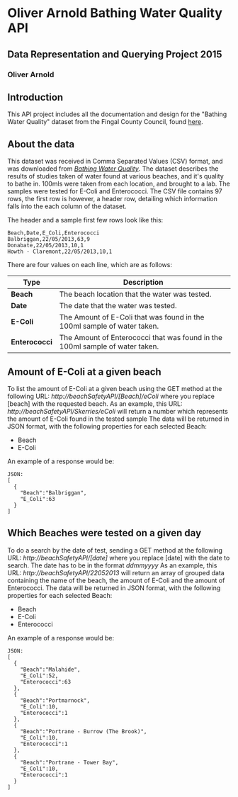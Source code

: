 # Oliver Arnold Bathing Water Quality API
## Data Representation and Querying Project 2015
### Oliver Arnold

## Introduction
This API project includes all the documentation and design for the "Bathing Water Quality" dataset from the Fingal County Council, found [here](https://data.gov.ie/dataset/bathing-water-quality).

## About the data
This dataset was received in Comma Separated Values (CSV) format, and was downloaded from [*Bathing Water Quality*](http://data.fingal.ie/datasets/csv/BathingWaterQuality2013.csv).
The dataset describes the results of studies taken of water found at various beaches, and it's quality to bathe in.
100mls were taken from each location, and brought to a lab. The samples were tested for E-Coli and Enterococci.
The CSV file contains 97 rows, the first row is however, a header row, detailing which information falls
into the each column of the dataset.

The header and a sample first few rows look like this:
```
Beach,Date,E_Coli,Enterococci
Balbriggan,22/05/2013,63,9
Donabate,22/05/2013,10,1
Howth - Claremont,22/05/2013,10,1

```
There are four values on each line, which are as follows:

Type  | Description 
------------- | -------------
**Beach** |  The beach location that the water was tested.
**Date**  | The date that the water was tested.
**E-Coli**  | The Amount of E-Coli that was found in the 100ml sample of water taken.
**Enterococci**  | The Amount of Enterococci that was found in the 100ml sample of water taken.


## Amount of E-Coli at a given beach
To list the amount of E-Coli at a given beach using the GET method at the following URL:
*http://beachSafetyAPI/[Beach]/eColi*
where you replace [beach] with the requested beach.
As an example, this URL:
*http://beachSafetyAPI/Skerries/eColi*
will return a number which represents the amount of E-Coli found in the tested sample
The data will be returned in JSON format, with the following properties for each selected Beach:
    
* Beach
* E-Coli
    
An example of a response would be:

```
JSON:
[
  {
    "Beach":"Balbriggan",
    "E_Coli":63
  }
]
```

## Which Beaches were tested on a given day
To do a search by the date of test, sending a GET method at the following URL:
*http://beachSafetyAPI/[date]*
where you replace [date] with the date to search.
The date has to be in the format *ddmmyyyy*
As an example, this URL:
*http://beachSafetyAPI/22052013*
will return an array of grouped data containing the name of the beach, the amount of E-Coli and the amount of Enterococci.
The data will be returned in JSON format, with the following properties for each selected Beach:
    
    
* Beach
* E-Coli
* Enterococci
    
An example of a response would be:

```
JSON:
[
  {
    "Beach":"Malahide",
    "E_Coli":52,
    "Enterococci":63
  },
  {
    "Beach":"Portmarnock",
    "E_Coli":10,
    "Enterococci":1
  },
  {
    "Beach":"Portrane - Burrow (The Brook)",
    "E_Coli":10,
    "Enterococci":1
  },
  {
    "Beach":"Portrane - Tower Bay",
    "E_Coli":10,
    "Enterococci":1
  }
]
```
